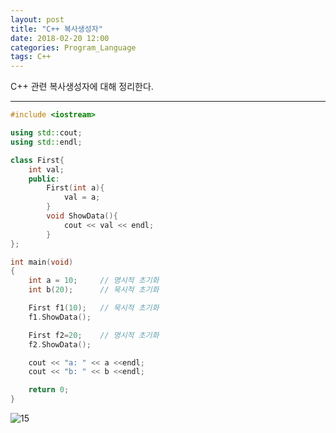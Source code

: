 ```yaml
---
layout: post
title: "C++ 복사생성자"
date: 2018-02-20 12:00
categories: Program_Language
tags: C++
---
```


C++ 관련 복사생성자에 대해 정리한다.

------

```c++
#include <iostream>

using std::cout;
using std::endl;

class First{
    int val;
    public:
        First(int a){
            val = a;
        }
        void ShowData(){
            cout << val << endl;
        }
};

int main(void)
{
    int a = 10;     // 명시적 초기화
    int b(20);      // 묵시적 초기화

    First f1(10);   // 묵시적 초기화
    f1.ShowData();

    First f2=20;    // 명시적 초기화
    f2.ShowData();

    cout << "a: " << a <<endl;
    cout << "b: " << b <<endl;

    return 0;
}
```

![15](https://user-images.githubusercontent.com/29933947/36366052-b01e0b56-158f-11e8-9b13-7fb5eefa5753.png)

